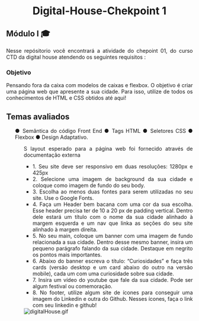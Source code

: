 <h1 align="center">Digital-House-Chekpoint 1</h1>

  <h2 align="justify"> Módulo I 🎓 </h2> 
<p align="justify"> Nesse repósitorio você encontrará a atividade do chepoint 01, do curso CTD da digital house atendendo os seguintes requisitos : </p>


  <h3 align="justify">Objetivo</h3>
<p align="justify">Pensando fora da caixa com modelos de caixas e flexbox.
O objetivo é criar uma página web que apresente a sua cidade. Para isso, utilize de todos
os conhecimentos de HTML e CSS obtidos até aqui!</p>
 <h2 align="justify"> Temas avaliados</h2> 
 <ol align="justify">
● Semântica do código Front End
● Tags HTML
● Seletores CSS
● Flexbox
● Design Adaptativo.
<ol>

S layout esperado para a página web foi fornecido através de documentação externa

 <ul align="justify">
<li>1. Seu site deve ser responsivo em duas resoluções: 1280px e 425px</li>
<li>2. Selecione uma imagem de background da sua cidade e coloque como imagem
de fundo do seu body.</li>
<li>3. Escolha ao menos duas fontes para serem utilizadas no seu site. Use o Google
Fonts.</li>
<li>4. Faça um Header bem bacana com uma cor da sua escolha. Esse header precisa
ter de 10 a 20 px de padding vertical. Dentro dele estará um título com o nome
da sua cidade alinhado à margem esquerda e um nav que linka as seções do
seu site alinhado à margem direita.</li>
<li>5. No seu main, coloque um banner com uma imagem de fundo relacionada a sua
cidade. Dentro desse mesmo banner, insira um pequeno parágrafo falando da
sua cidade. Destaque em negrito os pontos mais importantes.</li>
<li>6. Abaixo do banner escreva o título: “Curiosidades” e faça três cards (versão
desktop e um card abaixo do outro na versão mobile), cada um com uma
curiosidade sobre sua cidade.</li>
<li>7. Insira um vídeo do youtube que fale da sua cidade. Pode ser algum festival ou
comemoração. </li>
<li>8. No footer, utilize algum site de ícones para conseguir uma imagem do Linkedin
e outra do Github. Nesses ícones, faça o link com seu linkedin e github! </li>
</ul>
<img src="https://media3.giphy.com/media/rxCetmGLLM9scLofmG/giphy.gif?cid=790b7611ef48f44335cfb9d84c712163b43c61c30a109f9e&rid=giphy.gif&ct=s" alt="digitalHouse.gif"  align="center"/>
